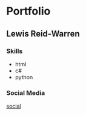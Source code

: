 # Portfolio
## Lewis Reid-Warren
### Skills
- html
- c#
- python

### Social Media

[social](https://tonystarkofwinterfell.github.io/portfolio/social.html)
